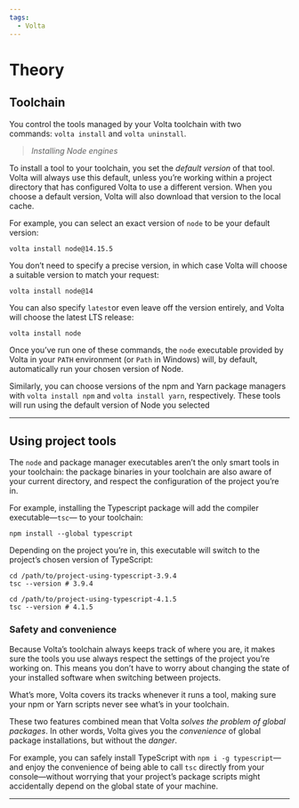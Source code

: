 ```yaml
---
tags:
  - Volta
---
```


# Theory

## Toolchain

You control the tools managed by your Volta toolchain with two commands: `volta install` and `volta uninstall`.

> _Installing Node engines_

To install a tool to your toolchain, you set the *default version* of that tool. Volta will always use this default, unless you’re working within a project directory that has configured Volta to use a different version. When you choose a default version, Volta will also download that version to the local cache.

For example, you can select an exact version of `node` to be your default version:

```
volta install node@14.15.5
```

You don’t need to specify a precise version, in which case Volta will choose a suitable version to match your request:

```
volta install node@14
```

You can also specify `latest`or even leave off the version entirely, and Volta will choose the latest LTS release:

```
volta install node
```

Once you’ve run one of these commands, the `node` executable provided by Volta in your `PATH` environment (or `Path` in Windows) will, by default, automatically run your chosen version of Node.

Similarly, you can choose versions of the npm and Yarn package managers with `volta install npm` and `volta install yarn`, respectively. These tools will run using the default version of Node you selected

---

## Using project tools

The `node` and package manager executables aren’t the only smart tools in your toolchain: the package binaries in your toolchain are also aware of your current directory, and respect the configuration of the project you’re in.

For example, installing the Typescript package will add the compiler executable—`tsc`— to your toolchain:

```
npm install --global typescript
```

Depending on the project you’re in, this executable will switch to the project’s chosen version of TypeScript:

```
cd /path/to/project-using-typescript-3.9.4
tsc --version # 3.9.4

cd /path/to/project-using-typescript-4.1.5
tsc --version # 4.1.5
```

### Safety and convenience

Because Volta’s toolchain always keeps track of where you are, it makes sure the tools you use always respect the settings of the project you’re working on. This means you don’t have to worry about changing the state of your installed software when switching between projects.

What’s more, Volta covers its tracks whenever it runs a tool, making sure your npm or Yarn scripts never see what’s in your toolchain.

These two features combined mean that Volta *solves the problem of global packages*. In other words, Volta gives you the *convenience* of global package installations, but without the *danger*.

For example, you can safely install TypeScript with `npm i -g typescript`—and enjoy the convenience of being able to call `tsc` directly from your console—without worrying that your project’s package scripts might accidentally depend on the global state of your machine.

---
